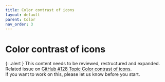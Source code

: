 ```yaml
---
title: Color contrast of icons
layout: default
parent: Color
nav_order: 3
---
```


# Color contrast of icons

{: .alert }
This content needs to be reviewed, restructured and expanded.
Related issue on [GitHub #128 Topic Color contrast of icons](https://github.com/wpaccessibility/wp-a11y-docs/issues/128).  
If you want to work on this, please let us know before you start.
